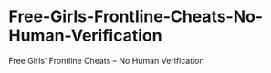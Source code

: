 # Free-Girls-Frontline-Cheats-No-Human-Verification
Free Girls’ Frontline Cheats – No Human Verification
